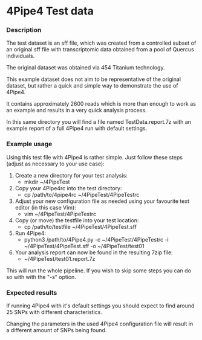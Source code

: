 4Pipe4 Test data
================

### Description

The test dataset is an sff file, which was created from a controlled subset of
an original sff file with transcriptomic data obtained from a pool of Quercus
individuals.

The original dataset was obtained via 454 Titanium technology.

This example dataset does not aim to be representative of the original dataset,
but rather a quick and simple way to demonstrate the use of 4Pipe4.

It contains approximately 2600 reads which is more than enough to work as an
example and results in a very quick analysis process.

In this same directory you will find a file named TestData.report.7z with an
example report of a full 4Pipe4 run with default settings.

### Example usage

Using this test file with 4Pipe4 is rather simple. Just follow these steps
(adjust as necessary to your use case):

1. Create a new directory for your test analysis:
    - mkdir ~/4PipeTest
2. Copy your 4Pipe4rc into the test directory:
    - cp /path/to/4pipe4rc ~/4PipeTest/4PipeTestrc
3. Adjust your new configuration file as needed using your favourite text editor
(in this case Vim):
    - vim ~/4PipeTest/4PipeTestrc
4. Copy (or move) the testfile into your test location:
    - cp /path/to/testfile ~/4PipeTest/4PipeTest.sff
5. Run 4Pipe4:
    - python3 /path/to/4Pipe4.py -c ~/4PipeTest/4PipeTestrc -i ~/4PipeTest/4PipeTest.sff -o ~/4PipeTest/test01
6. Your analysis report can now be found in the resulting 7zip file:
    - ~/4PipeTest/test01.report.7z

This will run the whole pipeline. If you wish to skip some steps you can do so
with with the "-s" option.

### Expected results

If running 4Pipe4 with it's default settings you should expect to find around
25 SNPs with different characteristics.

Changing the parameters in the used 4Pipe4 configuration file will result in a
different amount of SNPs being found.
